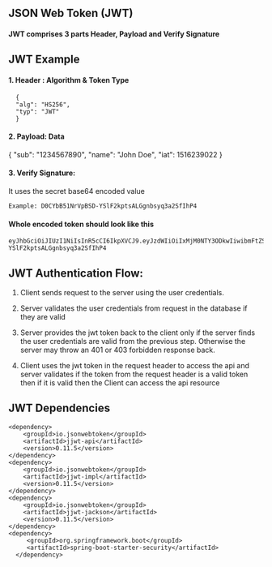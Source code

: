 ## JSON Web Token (JWT)

#### JWT comprises 3 parts Header, Payload and Verify Signature

## JWT Example
#### 1. Header : Algorithm & Token Type
      {
      "alg": "HS256",
      "typ": "JWT"
      }


#### 2. Payload: Data
   {
   "sub": "1234567890",
   "name": "John Doe",
   "iat": 1516239022
   }


#### 3. Verify Signature:
   It uses the secret base64 encoded value

    Example: D0CYbB51NrVpBSD-YSlF2kptsALGgnbsyq3a2SfIhP4

#### Whole encoded token should look like this

    eyJhbGciOiJIUzI1NiIsInR5cCI6IkpXVCJ9.eyJzdWIiOiIxMjM0NTY3ODkwIiwibmFtZSI6IkpvaG4gRG9lIiwiaWF0IjoxNTE2MjM5MDIyfQ.D0CYbB51NrVpBSD-YSlF2kptsALGgnbsyq3a2SfIhP4



## JWT Authentication Flow:
 1. Client sends request to the server using the user credentials.
    

 2. Server validates the user credentials from request in the database if they are valid


 3. Server provides the jwt token back to the client only if the server finds the user credentials are valid from the previous step. Otherwise the server may throw an 401 or 403 forbidden response back.


 4. Client uses the jwt token in the request header to access the api and server validates if the token from the request header is a valid token then if it is valid then the Client can access the api resource



## JWT Dependencies

    <dependency>
        <groupId>io.jsonwebtoken</groupId>
        <artifactId>jjwt-api</artifactId>
        <version>0.11.5</version>
    </dependency>
    <dependency>
        <groupId>io.jsonwebtoken</groupId>
        <artifactId>jjwt-impl</artifactId>
        <version>0.11.5</version>
    </dependency>
    <dependency>
        <groupId>io.jsonwebtoken</groupId>
        <artifactId>jjwt-jackson</artifactId>
        <version>0.11.5</version>
    </dependency>
    <dependency>
         <groupId>org.springframework.boot</groupId>
         <artifactId>spring-boot-starter-security</artifactId>
      </dependency>
